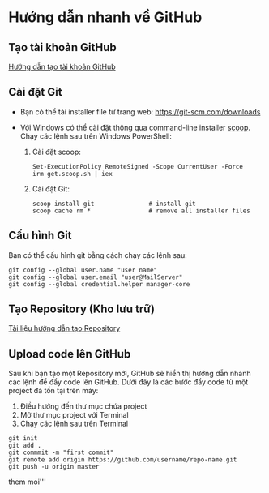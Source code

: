 # Hướng dẫn nhanh về GitHub

## Tạo tài khoản GitHub

[Hướng dẫn tạo tài khoản GitHub](https://learn.microsoft.com/en-us/visualstudio/version-control/git-create-github-account?view=vs-2022)

## Cài đặt Git

- Bạn có thể tải installer file từ trang web: <https://git-scm.com/downloads>
- Với Windows có thể cài đặt thông qua command-line installer [scoop](https://scoop.sh/). Chạy các lệnh sau trên Windows PowerShell:

    1. Cài đặt scoop:

        ```shell
        Set-ExecutionPolicy RemoteSigned -Scope CurrentUser -Force
        irm get.scoop.sh | iex
        ```

    2. Cài đặt Git:

        ```shell
        scoop install git               # install git
        scoop cache rm *                # remove all installer files
        ```

## Cấu hình Git

Bạn có thể cấu hình git bằng cách chạy các lệnh sau:

```shell
git config --global user.name "user name"
git config --global user.email "user@MailServer"
git config --global credential.helper manager-core
```

## Tạo Repository (Kho lưu trữ)

[Tài liệu hướng dẫn tạo Repository](https://docs.github.com/en/repositories/creating-and-managing-repositories/creating-a-new-repository)

## Upload code lên GitHub

Sau khi bạn tạo một Repository mới, GitHub sẽ hiển thị hướng dẫn nhanh các lệnh để đẩy code lên GitHub. Dưới đây là các bước đẩy code từ một project đã tồn tại trên máy:

1. Điều hướng đến thư mục chứa project
2. Mở thư mục project với Terminal
3. Chạy các lệnh sau trên Terminal

```shell
git init
git add .
git commmit -m "first commit"
git remote add origin https://github.com/username/repo-name.git
git push -u origin master
```
them moi'''


